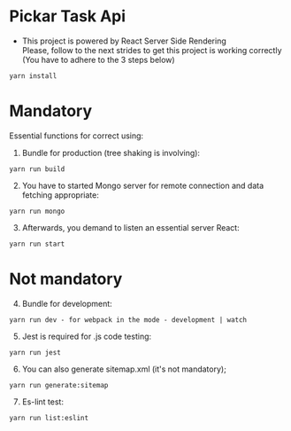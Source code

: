 # Pickar Task Api
+ This project is powered by React Server Side Rendering  
Please, follow to the next strides to get this project is working correctly 
(You have to adhere to the 3 steps below)

```
yarn install
```
# Mandatory
Essential functions for correct using: 
1) Bundle for production (tree shaking is involving):
```
yarn run build
```
2) You have to started Mongo server for remote connection and data fetching appropriate:
```
yarn run mongo
```
3) Afterwards, you demand to listen an essential server React:
```
yarn run start
```
# Not mandatory
4) Bundle for development: 
```
yarn run dev - for webpack in the mode - development | watch
```
5) Jest is required for .js code testing: 
```
yarn run jest
```
6) You can also generate sitemap.xml (it's not mandatory);
```
yarn run generate:sitemap
```
7) Es-lint test: 
```
yarn run list:eslint
```